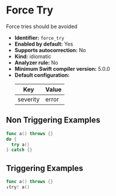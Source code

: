 # Force Try

Force tries should be avoided

* **Identifier:** `force_try`
* **Enabled by default:** Yes
* **Supports autocorrection:** No
* **Kind:** idiomatic
* **Analyzer rule:** No
* **Minimum Swift compiler version:** 5.0.0
* **Default configuration:**
  <table>
  <thead>
  <tr><th>Key</th><th>Value</th></tr>
  </thead>
  <tbody>
  <tr>
  <td>
  severity
  </td>
  <td>
  error
  </td>
  </tr>
  </tbody>
  </table>

## Non Triggering Examples

```swift
func a() throws {}
do {
  try a()
} catch {}
```

## Triggering Examples

```swift
func a() throws {}
↓try! a()
```